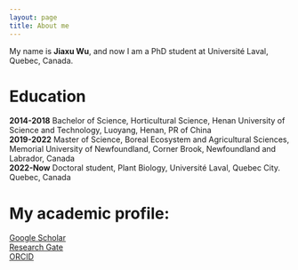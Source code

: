 ```yaml
---
layout: page
title: About me
---
```


My name is **Jiaxu Wu**, and now I am a PhD student at Université Laval, Quebec, Canada.

# Education 
**2014-2018** Bachelor of Science, Horticultural Science, Henan University of Science and Technology, Luoyang, Henan, PR of China  
**2019-2022** Master of Science, Boreal Ecosystem and Agricultural Sciences, Memorial University of Newfoundland, Corner Brook, Newfoundland and Labrador, Canada  
**2022-Now**  Doctoral student, Plant Biology, Université Laval, Quebec City. Quebec, Canada  

# My academic profile: 
[Google Scholar](https://scholar.google.com/citations?user=rTJDRJMAAAAJ&hl=en)  
[Research Gate](https://www.researchgate.net/profile/Jiaxu-Wu)  
[ORCID](https://orcid.org/0000-0002-9165-2076)  

